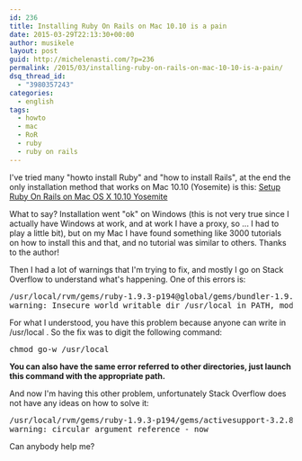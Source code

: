 ```yaml
---
id: 236
title: Installing Ruby On Rails on Mac 10.10 is a pain
date: 2015-03-29T22:13:30+00:00
author: musikele
layout: post
guid: http://michelenasti.com/?p=236
permalink: /2015/03/installing-ruby-on-rails-on-mac-10-10-is-a-pain/
dsq_thread_id:
  - "3980357243"
categories:
  - english
tags:
  - howto
  - mac
  - RoR
  - ruby
  - ruby on rails
---
```

I've tried many "howto install Ruby" and "how to install Rails", at the end the only installation method that works on Mac 10.10 (Yosemite) is this: [Setup Ruby On Rails on Mac OS X 10.10 Yosemite](https://gorails.com/setup/osx/10.10-yosemite)

What to say? Installation went "ok" on Windows (this is not very true since I actually have Windows at work, and at work I have a proxy, so ... I had to play a little bit), but on my Mac I have found something like 3000 tutorials on how to install this and that, and no tutorial was similar to others. Thanks to the author!

Then I had a lot of warnings that I'm trying to fix, and mostly I go on Stack Overflow to understand what's happening. One of this errors is:

<pre class="lang:sh decode:true">/usr/local/rvm/gems/ruby-1.9.3-p194@global/gems/bundler-1.9.1/lib/bundler/shared_helpers.rb:83: 
warning: Insecure world writable dir /usr/local in PATH, mode 040777</pre>

For what I understood, you have this problem because anyone can write in /usr/local . So the fix was to digit the following command:

<pre class="lang:sh decode:true">chmod go-w /usr/local</pre>

**You can also have the same error referred to other directories, just launch this command with the appropriate path.**

And now I'm having this other problem, unfortunately Stack Overflow does not have any ideas on how to solve it:

<pre class="lang:default decode:true">/usr/local/rvm/gems/ruby-1.9.3-p194/gems/activesupport-3.2.8/lib/active_support/values/time_zone.rb:270: 
warning: circular argument reference - now</pre>

Can anybody help me?